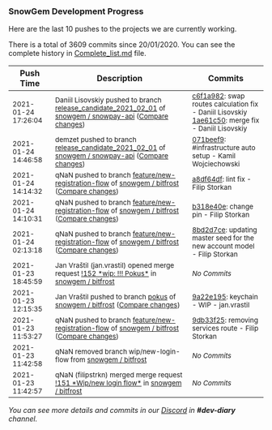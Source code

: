 
### SnowGem Development Progress

Here are the last 10 pushes to the projects we are currently working.

There is a total of 3609 commits since 20/01/2020. You can see the complete history in
 [Complete_list.md](Complete_list.md) file.

| Push Time | Description | Commits |
| --- | --- | --- |
| <sub>2021-01-24 17:26:04</sub> | <sub>Daniil Lisovskiy pushed to branch [release\_candidate\_2021\_02\_01](https://gitlab.com/snowgem/snowpay-api/commits/release_candidate_2021_02_01) of [snowgem / snowpay\-api](https://gitlab.com/snowgem/snowpay-api) ([Compare changes](https://gitlab.com/snowgem/snowpay-api/compare/071beef9d7a52830a5d69557d03a604bb314b6f6...1ae61c50e6bc2360c2fb4bd548c58c39afd58b2d))</sub> | <sub>[c6f1a982](https://gitlab.com/snowgem/snowpay-api/-/commit/c6f1a9824a08001fdae27eef30b7798ce5d2c4d5): swap routes calculation fix - Daniil Lisovskiy<br>[1ae61c50](https://gitlab.com/snowgem/snowpay-api/-/commit/1ae61c50e6bc2360c2fb4bd548c58c39afd58b2d): merge fix - Daniil Lisovskiy</sub> |
| <sub>2021-01-24 14:46:58</sub> | <sub>demzet pushed to branch [release\_candidate\_2021\_02\_01](https://gitlab.com/snowgem/snowpay-api/commits/release_candidate_2021_02_01) of [snowgem / snowpay\-api](https://gitlab.com/snowgem/snowpay-api) ([Compare changes](https://gitlab.com/snowgem/snowpay-api/compare/0a4610caa8c4a7b91b866137b19f78efa608e41a...071beef9d7a52830a5d69557d03a604bb314b6f6))</sub> | <sub>[071beef9](https://gitlab.com/snowgem/snowpay-api/-/commit/071beef9d7a52830a5d69557d03a604bb314b6f6): #infrastructure auto setup - Kamil Wojciechowski</sub> |
| <sub>2021-01-24 14:14:32</sub> | <sub>qNaN pushed to branch [feature/new\-registration\-flow](https://gitlab.com/snowgem/bitfrost/commits/feature/new-registration-flow) of [snowgem / bitfrost](https://gitlab.com/snowgem/bitfrost) ([Compare changes](https://gitlab.com/snowgem/bitfrost/compare/b318e40edece0d7c809915278135215b0f44fda0...a8df64dffe7892daf1142767faa62e32a9bcdba2))</sub> | <sub>[a8df64df](https://gitlab.com/snowgem/bitfrost/-/commit/a8df64dffe7892daf1142767faa62e32a9bcdba2): lint fix - Filip Storkan</sub> |
| <sub>2021-01-24 14:10:31</sub> | <sub>qNaN pushed to branch [feature/new\-registration\-flow](https://gitlab.com/snowgem/bitfrost/commits/feature/new-registration-flow) of [snowgem / bitfrost](https://gitlab.com/snowgem/bitfrost) ([Compare changes](https://gitlab.com/snowgem/bitfrost/compare/8bd2d7ce163191b145ef6eee27602d8abec5f285...b318e40edece0d7c809915278135215b0f44fda0))</sub> | <sub>[b318e40e](https://gitlab.com/snowgem/bitfrost/-/commit/b318e40edece0d7c809915278135215b0f44fda0): change pin - Filip Storkan</sub> |
| <sub>2021-01-24 02:13:18</sub> | <sub>qNaN pushed to branch [feature/new\-registration\-flow](https://gitlab.com/snowgem/bitfrost/commits/feature/new-registration-flow) of [snowgem / bitfrost](https://gitlab.com/snowgem/bitfrost) ([Compare changes](https://gitlab.com/snowgem/bitfrost/compare/9db33f25ab18a8585819251a1313bbf5720ea366...8bd2d7ce163191b145ef6eee27602d8abec5f285))</sub> | <sub>[8bd2d7ce](https://gitlab.com/snowgem/bitfrost/-/commit/8bd2d7ce163191b145ef6eee27602d8abec5f285): updating master seed for the new account model - Filip Storkan</sub> |
| <sub>2021-01-23 18:45:59</sub> | <sub>Jan Vraštil (jan.vrastil) opened merge request [\!152 \*wip: \!\!\! Pokus\*](https://gitlab.com/snowgem/bitfrost/-/merge_requests/152) in [snowgem / bitfrost](https://gitlab.com/snowgem/bitfrost)</sub> | <sub>_No Commits_</sub> |
| <sub>2021-01-23 12:15:35</sub> | <sub>Jan Vraštil pushed to branch [pokus](https://gitlab.com/snowgem/bitfrost/commits/pokus) of [snowgem / bitfrost](https://gitlab.com/snowgem/bitfrost) ([Compare changes](https://gitlab.com/snowgem/bitfrost/compare/56d6924fac091c24494b1a9306f82aa6e1f66a19...9a22e195ca76cc9809c73a6d84cc34dbd3abcaa0))</sub> | <sub>[9a22e195](https://gitlab.com/snowgem/bitfrost/-/commit/9a22e195ca76cc9809c73a6d84cc34dbd3abcaa0): keychain - WIP - jan.vrastil</sub> |
| <sub>2021-01-23 11:53:27</sub> | <sub>qNaN pushed to branch [feature/new\-registration\-flow](https://gitlab.com/snowgem/bitfrost/commits/feature/new-registration-flow) of [snowgem / bitfrost](https://gitlab.com/snowgem/bitfrost) ([Compare changes](https://gitlab.com/snowgem/bitfrost/compare/4e96cc91fb74e532c84338778075a9ed4ae7af29...9db33f25ab18a8585819251a1313bbf5720ea366))</sub> | <sub>[9db33f25](https://gitlab.com/snowgem/bitfrost/-/commit/9db33f25ab18a8585819251a1313bbf5720ea366): removing services route - Filip Storkan</sub> |
| <sub>2021-01-23 11:42:58</sub> | <sub>qNaN removed branch wip/new-login-flow from [snowgem / bitfrost](https://gitlab.com/snowgem/bitfrost)</sub> | <sub>_No Commits_</sub> |
| <sub>2021-01-23 11:42:57</sub> | <sub>qNaN (filipstrkn) merged merge request [\!151 \*Wip/new login flow\*](https://gitlab.com/snowgem/bitfrost/-/merge_requests/151) in [snowgem / bitfrost](https://gitlab.com/snowgem/bitfrost)</sub> | <sub>_No Commits_</sub> |

_You can see more details and commits in our [Discord](https://discord.gg/zumGnbg) in **#dev-diary** channel._
